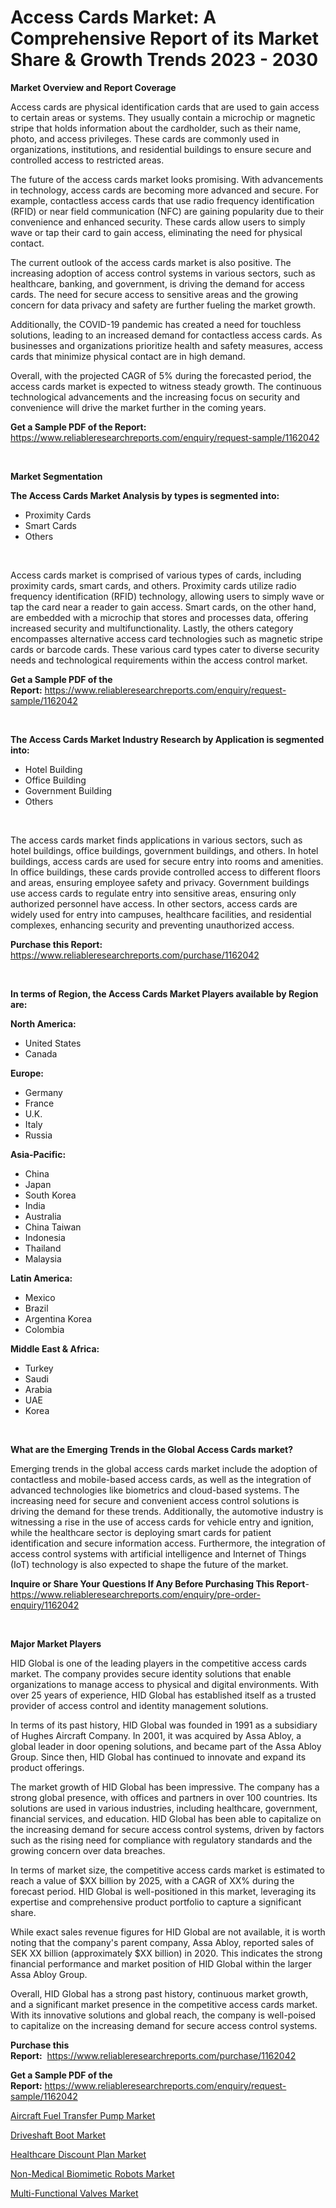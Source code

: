 <p><h1>Access Cards Market: A Comprehensive Report of its Market Share & Growth Trends 2023 - 2030</h1></p><p><strong>Market Overview and Report Coverage</strong></p>
<p><p>Access cards are physical identification cards that are used to gain access to certain areas or systems. They usually contain a microchip or magnetic stripe that holds information about the cardholder, such as their name, photo, and access privileges. These cards are commonly used in organizations, institutions, and residential buildings to ensure secure and controlled access to restricted areas.</p><p>The future of the access cards market looks promising. With advancements in technology, access cards are becoming more advanced and secure. For example, contactless access cards that use radio frequency identification (RFID) or near field communication (NFC) are gaining popularity due to their convenience and enhanced security. These cards allow users to simply wave or tap their card to gain access, eliminating the need for physical contact.</p><p>The current outlook of the access cards market is also positive. The increasing adoption of access control systems in various sectors, such as healthcare, banking, and government, is driving the demand for access cards. The need for secure access to sensitive areas and the growing concern for data privacy and safety are further fueling the market growth.</p><p>Additionally, the COVID-19 pandemic has created a need for touchless solutions, leading to an increased demand for contactless access cards. As businesses and organizations prioritize health and safety measures, access cards that minimize physical contact are in high demand.</p><p>Overall, with the projected CAGR of 5% during the forecasted period, the access cards market is expected to witness steady growth. The continuous technological advancements and the increasing focus on security and convenience will drive the market further in the coming years.</p></p>
<p><strong>Get a Sample PDF of the Report:</strong> <a href="https://www.reliableresearchreports.com/enquiry/request-sample/1162042">https://www.reliableresearchreports.com/enquiry/request-sample/1162042</a></p>
<p>&nbsp;</p>
<p><strong>Market Segmentation</strong></p>
<p><strong>The Access Cards Market Analysis by types is segmented into:</strong></p>
<p><ul><li>Proximity Cards</li><li>Smart Cards</li><li>Others</li></ul></p>
<p>&nbsp;</p>
<p><p>Access cards market is comprised of various types of cards, including proximity cards, smart cards, and others. Proximity cards utilize radio frequency identification (RFID) technology, allowing users to simply wave or tap the card near a reader to gain access. Smart cards, on the other hand, are embedded with a microchip that stores and processes data, offering increased security and multifunctionality. Lastly, the others category encompasses alternative access card technologies such as magnetic stripe cards or barcode cards. These various card types cater to diverse security needs and technological requirements within the access control market.</p></p>
<p><strong>Get a Sample PDF of the Report:</strong>&nbsp;<a href="https://www.reliableresearchreports.com/enquiry/request-sample/1162042">https://www.reliableresearchreports.com/enquiry/request-sample/1162042</a></p>
<p>&nbsp;</p>
<p><strong>The Access Cards Market Industry Research by Application is segmented into:</strong></p>
<p><ul><li>Hotel Building</li><li>Office Building</li><li>Government Building</li><li>Others</li></ul></p>
<p>&nbsp;</p>
<p><p>The access cards market finds applications in various sectors, such as hotel buildings, office buildings, government buildings, and others. In hotel buildings, access cards are used for secure entry into rooms and amenities. In office buildings, these cards provide controlled access to different floors and areas, ensuring employee safety and privacy. Government buildings use access cards to regulate entry into sensitive areas, ensuring only authorized personnel have access. In other sectors, access cards are widely used for entry into campuses, healthcare facilities, and residential complexes, enhancing security and preventing unauthorized access.</p></p>
<p><strong>Purchase this Report:</strong>&nbsp; <a href="https://www.reliableresearchreports.com/purchase/1162042">https://www.reliableresearchreports.com/purchase/1162042</a></p>
<p>&nbsp;</p>
<p><strong>In terms of Region, the Access Cards Market Players available by Region are:</strong></p>
<p>
    <p> <strong> North America: </strong>
        <ul>
            <li>United States</li>
            <li>Canada</li>
        </ul>
        </p> 
    <p> <strong> Europe: </strong>
        <ul>
            <li>Germany</li>
            <li>France</li>
            <li>U.K.</li>
            <li>Italy</li>
            <li>Russia</li>
        </ul>
        </p> 
    <p> <strong> Asia-Pacific: </strong>
        <ul>
            <li>China</li>
            <li>Japan</li>
            <li>South Korea</li>
            <li>India</li>
            <li>Australia</li>
            <li>China Taiwan</li>
            <li>Indonesia</li>
            <li>Thailand</li>
            <li>Malaysia</li>
        </ul>
        </p> 
    <p> <strong> Latin America: </strong>
        <ul>
            <li>Mexico</li>
            <li>Brazil</li>
            <li>Argentina Korea</li>
            <li>Colombia</li>
        </ul>
        </p> 
    <p> <strong> Middle East & Africa: </strong>
        <ul>
            <li>Turkey</li>
            <li>Saudi</li>
            <li>Arabia</li>
            <li>UAE</li>
            <li>Korea</li>
        </ul>
    </p>
    </p>
<p>&nbsp;</p>
<p><strong>What are the Emerging Trends in the Global Access Cards market?</strong></p>
<p><p>Emerging trends in the global access cards market include the adoption of contactless and mobile-based access cards, as well as the integration of advanced technologies like biometrics and cloud-based systems. The increasing need for secure and convenient access control solutions is driving the demand for these trends. Additionally, the automotive industry is witnessing a rise in the use of access cards for vehicle entry and ignition, while the healthcare sector is deploying smart cards for patient identification and secure information access. Furthermore, the integration of access control systems with artificial intelligence and Internet of Things (IoT) technology is also expected to shape the future of the market.</p></p>
<p><strong>Inquire or Share Your Questions If Any Before Purchasing This Report</strong>- <a href="https://www.reliableresearchreports.com/enquiry/pre-order-enquiry/1162042">https://www.reliableresearchreports.com/enquiry/pre-order-enquiry/1162042</a></p>
<p>&nbsp;</p>
<p><strong>Major Market Players</strong></p>
<p><p>HID Global is one of the leading players in the competitive access cards market. The company provides secure identity solutions that enable organizations to manage access to physical and digital environments. With over 25 years of experience, HID Global has established itself as a trusted provider of access control and identity management solutions.</p><p>In terms of its past history, HID Global was founded in 1991 as a subsidiary of Hughes Aircraft Company. In 2001, it was acquired by Assa Abloy, a global leader in door opening solutions, and became part of the Assa Abloy Group. Since then, HID Global has continued to innovate and expand its product offerings.</p><p>The market growth of HID Global has been impressive. The company has a strong global presence, with offices and partners in over 100 countries. Its solutions are used in various industries, including healthcare, government, financial services, and education. HID Global has been able to capitalize on the increasing demand for secure access control systems, driven by factors such as the rising need for compliance with regulatory standards and the growing concern over data breaches.</p><p>In terms of market size, the competitive access cards market is estimated to reach a value of $XX billion by 2025, with a CAGR of XX% during the forecast period. HID Global is well-positioned in this market, leveraging its expertise and comprehensive product portfolio to capture a significant share.</p><p>While exact sales revenue figures for HID Global are not available, it is worth noting that the company's parent company, Assa Abloy, reported sales of SEK XX billion (approximately $XX billion) in 2020. This indicates the strong financial performance and market position of HID Global within the larger Assa Abloy Group.</p><p>Overall, HID Global has a strong past history, continuous market growth, and a significant market presence in the competitive access cards market. With its innovative solutions and global reach, the company is well-poised to capitalize on the increasing demand for secure access control systems.</p></p>
<p><strong>Purchase this Report:</strong>&nbsp;&nbsp;<a href="https://www.reliableresearchreports.com/purchase/1162042">https://www.reliableresearchreports.com/purchase/1162042</a></p>
<p></p>
<p><strong>Get a Sample PDF of the Report:</strong>&nbsp;<a href="https://www.reliableresearchreports.com/enquiry/request-sample/1162042">https://www.reliableresearchreports.com/enquiry/request-sample/1162042</a></p>
<p><p><a href="https://github.com/PeterParrish5/Market-Research-Report-List-1/blob/main/aircraft-fuel-transfer-pump-market.md">Aircraft Fuel Transfer Pump Market</a></p><p><a href="https://github.com/WillieWoodard/Market-Research-Report-List-1/blob/main/driveshaft-boot-market.md">Driveshaft Boot Market</a></p><p><a href="https://medium.com/@jacks0866979/healthcare-discount-plan-market-trends-and-market-analysis-forecasted-for-period-2023-2030-59d7e5bb5994">Healthcare Discount Plan Market</a></p><p><a href="https://www.linkedin.com/pulse/non-medical-biomimetic-robots-market-size-share-global-analysis-ewzoc/">Non-Medical Biomimetic Robots Market</a></p><p><a href="https://www.linkedin.com/pulse/multi-functional-valves-market-challenges-opportunities-h5efc/">Multi-Functional Valves Market</a></p></p>